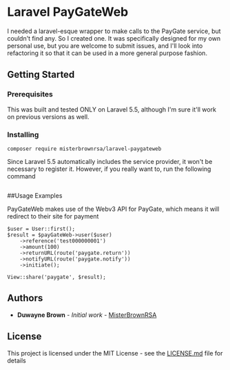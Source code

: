# Laravel PayGateWeb

I needed a laravel-esque wrapper to make calls to the PayGate service, but couldn't find any. So I created one. It was specifically designed for my own personal use, but you are welcome to submit issues, and I'll look into refactoring it so that it can be used in a more general purpose fashion.

## Getting Started

### Prerequisites

This was built and tested ONLY on Laravel 5.5, although I'm sure it'll work on previous versions as well.

### Installing

```
composer require misterbrownrsa/laravel-paygateweb
```

Since Laravel 5.5 automatically includes the service provider, it won't be necessary to register it. However, if you really want to, run the following command

```

```

##Usage Examples

PayGateWeb makes use of the Webv3 API for PayGate, which means it will redirect to their site for payment

```
$user = User::first();
$result = $payGateWeb->user($user)
    ->reference('test000000001')
    ->amount(100)
    ->returnURL(route('paygate.return'))
    ->notifyURL(route('paygate.notify'))
    ->initiate();

View::share('paygate', $result);
```

## Authors

* **Duwayne Brown** - *Initial work* - [MisterBrownRSA](https://github.com/MisterBrownRSA)

## License

This project is licensed under the MIT License - see the [LICENSE.md](LICENSE.md) file for details